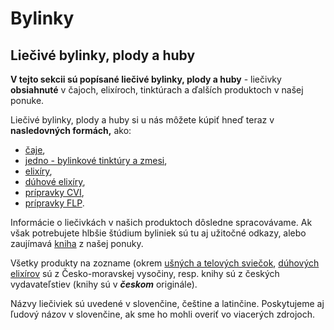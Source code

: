 Bylinky
=======
## Liečivé bylinky, plody a huby

**V tejto sekcii sú popísané liečivé bylinky, plody a huby** - liečivky
**obsiahnuté** v čajoch, elixíroch, tinktúrach a ďalších produktoch v našej
ponuke.

Liečivé bylinky, plody a huby si u nás môžete kúpiť hneď teraz v **nasledovných
formách,** ako:

* [čaje](/sip/caje),
* [jedno - bylinkové tinktúry a zmesi](/sip/tinktury),
* [elixíry](/sip/elixiry),
* [dúhové elixíry](/sip/elixiry),
* [prípravky CVI](/sip/procvi),
* [prípravky FLP](/sip/proflp).

Informácie o liečivkách v našich produktoch dôsledne spracovávame. Ak však
potrebujete hlbšie štúdium byliniek sú tu aj užitočné
odkazy, alebo zaujímavá [kniha](/sip/knihy/byliny) z našej ponuky.

Všetky produkty na zozname (okrem [ušných a telových sviečok](/sip/sviecky),
[dúhových elixírov](/sip/elixiry) sú z Česko-moravskej vysočiny,
resp. knihy sú z českých vydavateľstiev (knihy sú v ***českom*** originále).

Názvy liečiviek sú uvedené v slovenčine, češtine a latinčine. Poskytujeme aj
ľudový názov v slovenčine, ak sme ho mohli overiť vo viacerých zdrojoch.
